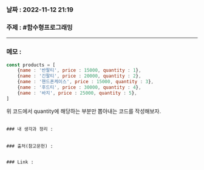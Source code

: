 ### 날짜 : 2022-11-12 21:19
### 주제 : #함수형프로그래밍 

---- 

### 메모 : 
```javascript
const products = [
	{name : '반팔티', price : 15000, quantity : 1},
	{name : '긴팔티', price : 20000, quantity : 2},
	{name : '핸드폰케이스', price : 15000, quantity : 3},
	{name : '후드티', price : 30000, quantity : 4},
	{name : '바지', price : 25000, quantity : 5},
]
```
위 코드에서 quantity에 해당하는 부분만 뽑아내는 코드를 작성해보자. 

```

### 내 생각과 정리 : 


### 출처(참고문헌) : 


### Link : 
